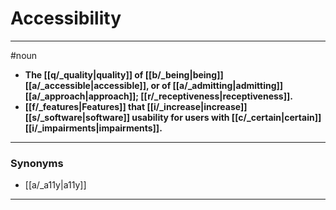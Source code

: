# Accessibility
---
#noun
- **The [[q/_quality|quality]] of [[b/_being|being]] [[a/_accessible|accessible]], or of [[a/_admitting|admitting]] [[a/_approach|approach]]; [[r/_receptiveness|receptiveness]].**
- **[[f/_features|Features]] that [[i/_increase|increase]] [[s/_software|software]] usability for users with [[c/_certain|certain]] [[i/_impairments|impairments]].**
---
### Synonyms
- [[a/_a11y|a11y]]
---
